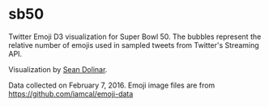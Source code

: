 # sb50

Twitter Emoji D3 visualization for Super Bowl 50. The bubbles represent the relative number of emojis used in sampled tweets from Twitter's Streaming API.

Visualization by <a href="https://twitter.com/seandolinar">Sean Dolinar</a>.

Data collected on February 7, 2016.
Emoji image files are from <a href="https://github.com/iamcal/emoji-data">https://github.com/iamcal/emoji-data</a>